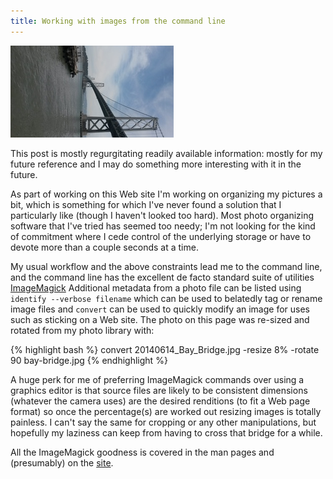```yaml
---
title: Working with images from the command line
---
```


<div class="post-img fl">
  <img src="images/bay-bridge.jpg"
      title="Bay Bridge, from San Francisco;
the line about crossing a bridge was inadvertent but appreciated">
</div>

This post is mostly regurgitating readily available information:
mostly for my future reference and I may do something more
interesting with it in the future.

As part of working on this Web site I'm working on organizing my
pictures a bit, which is something for which I've never found a solution
that I particularly like (though I haven't looked too hard). Most
photo organizing software that I've tried has seemed too needy; I'm not
looking for the kind of commitment where I cede control of the
underlying storage or have to devote more than a couple seconds at
a time.

My usual workflow and the above constraints lead me to the
command line, and the command line has the excellent de facto
standard suite of utilities
[ImageMagick](http://www.imagemagick.org)
Additional metadata from
a photo file can be listed using `identify --verbose filename`
which can be used to belatedly tag or rename image files and
`convert` can be used to quickly modify an image for uses
such as sticking on a Web site. The photo on this page was
re-sized and rotated from my photo library with:

{% highlight bash %}
convert 20140614_Bay_Bridge.jpg -resize 8% -rotate 90 bay-bridge.jpg
{% endhighlight %}

A huge perk for me of preferring ImageMagick commands over using a
graphics editor is that source files are likely to be consistent
dimensions (whatever the camera uses) are the desired renditions
(to fit a Web page format) so once the percentage(s) are worked
out resizing images is totally painless. I can't say the same for
cropping or any other manipulations, but hopefully my laziness can
keep from having to cross that bridge for a while.

All the ImageMagick goodness is covered in the man pages and
(presumably) on the [site](http://www.imagemagick.org).
